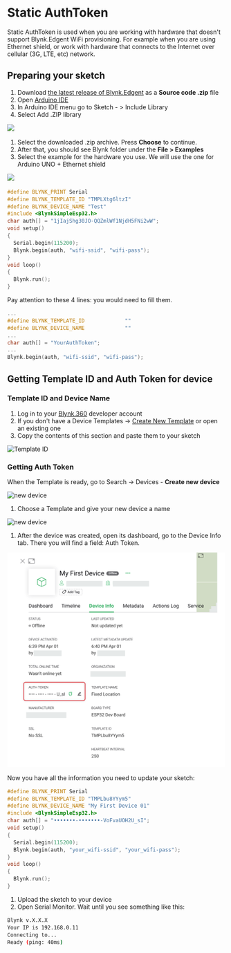 # Static AuthToken

Static AuthToken is used when you are working with hardware that doesn't support Blynk.Edgent WiFi provisioning. For example when you are using Ethernet shield, or work with hardware that connects to the Internet over cellular \(3G, LTE, etc\) network.

## Preparing your sketch

1. Download [the latest release of Blynk.Edgent](https://github.com/blynkkk/blynk-library/releases/tag/v1.0.0-beta.3) as a **Source code .zip** file
2. Open [Arduino IDE](https://www.arduino.cc/en/guide/windows)
3. In Arduino IDE menu go to Sketch - &gt; Include Library 
4. Select Add .ZIP library

![](https://lh3.googleusercontent.com/i3hKUqAHHOLARrcHd0QaKKhVXjs2BAzFFgonSnaA2JyLWwO5aj7yM8Z0K7QwTpW_sU17pJTyBAx0hLjHPOGceIjdCJhUjYdjukK0sjQTE0EX_xBV3UPpjzWHVvPqhkB2neYdVhkm)

1. Select the downloaded .zip archive. Press **Choose** to continue.  
2. After that, you should see Blynk folder under the **File &gt; Examples**
3. Select the example for the hardware you use. We will use the one for Arduino UNO + Ethernet shield

![](https://lh3.googleusercontent.com/WfHrWEDwJZ-mzHNcy1UVE1nwHDCAODrMkVehACEgsZYc4pS54L4o99Qel706TSEYPqUqNayc8Ur8pM6DCECYFH1hivgwC2O-KHSZgANz4yTkVV99JR-N4-8B2NDCoZXm3GlXm7eD)

```cpp
#define BLYNK_PRINT Serial
#define BLYNK_TEMPLATE_ID "TMPLXtg6ltzI"
#define BLYNK_DEVICE_NAME "Test"
#include <BlynkSimpleEsp32.h>
char auth[] = "1jIajShg30JO-QQZmlWf1NjdH5FNi2wW";
void setup()
{
  Serial.begin(115200);
  Blynk.begin(auth, "wifi-ssid", "wifi-pass");
}
void loop()
{
  Blynk.run();
}
```

Pay attention to these 4 lines: you would need to fill them.

```cpp
...
#define BLYNK_TEMPLATE_ID             ""
#define BLYNK_DEVICE_NAME             ""
...
char auth[] = "YourAuthToken";
...
Blynk.begin(auth, "wifi-ssid", "wifi-pass");
```

## Getting Template ID and Auth Token for device

### Template ID and Device Name

1. Log in to your [Blynk.360](https://blynk.cloud/) developer account
2. If you don't have a  Device Templates -&gt; [Create New Template](../working-with-templates/#create-a-template) or open an existing one
3. Copy the contents of this section and paste them to your sketch

![Template ID](https://user-images.githubusercontent.com/72824404/119491140-4234c300-bd66-11eb-80f4-324f2d06bfa0.png)

### Getting Auth Token

When the Template is ready, go to Search -&gt; Devices - **Create new device**

![new device](https://user-images.githubusercontent.com/72824404/119494118-9db48000-bd69-11eb-952c-297c0b7627f8.png)

1. Choose a Template and give your new device a name

![new device](https://user-images.githubusercontent.com/72824404/119496316-0c92d880-bd6c-11eb-9276-9ce033ef38c2.png)

1. After the device was created, open its dashboard, go to the Device Info tab. There you will find a field: Auth Token.

![](../../.gitbook/assets/image%20%2817%29.png)

Now you have all the information you need to update your sketch:

```cpp
#define BLYNK_PRINT Serial
#define BLYNK_TEMPLATE_ID "TMPLbu8YYym5"
#define BLYNK_DEVICE_NAME "My First Device 01"
#include <BlynkSimpleEsp32.h>
char auth[] = "•••••••-•••••••-VoFvaUOH2U_sI";
void setup()
{
  Serial.begin(115200);
  Blynk.begin(auth, "your_wifi-ssid", "your_wifi-pass");
}
void loop()
{
  Blynk.run();
}
```

1. Upload the sketch to your device
2. Open Serial Monitor. Wait until you see something like this:

```bash
Blynk v.X.X.X
Your IP is 192.168.0.11
Connecting to...
Ready (ping: 40ms)
```

